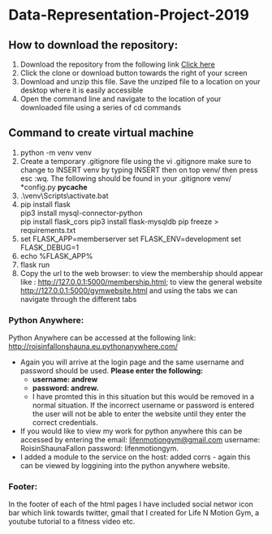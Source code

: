 # Data-Representation-Project-2019

## How to download the repository:
1. Download the repository from the following link <a href=https://github.com/Roisin-Fallon/Data-Representation-Project-2019>Click here</a>  
2. Click the clone or download button towards the right of your screen
3. Download and unzip this file. Save the unziped file to a location on your desktop where it is easily accessible
4. Open the command line and navigate to the location of your downloaded file using a series of cd commands 

## Command to create virtual machine 
1. python -m venv venv 
2. Create a temporary .gitignore file using the vi .gitignore make sure to change to INSERT venv by typing INSERT then on top venv/ then press esc :wq. The following should be found in your .gitignore venv/ *config.py __pycache__
3.  .\venv\Scripts\activate.bat
4. pip install flask  
   pip3 install mysql-connector-python     
   pip install flask_cors pip3 install flask-mysqldb
   pip freeze > requirements.txt
5. set FLASK_APP=memberserver
   set FLASK_ENV=development
   set FLASK_DEBUG=1
6. echo %FLASK_APP%
7. flask run
8. Copy the url to the web browser: to view the membership should appear like :  http://127.0.0.1:5000/membership.html; to view the general website  http://127.0.0.1:5000/gymwebsite.html and using the tabs we can navigate through the different tabs

### Python Anywhere:

Python Anywhere can be accessed at the following link: http://roisinfallonshauna.eu.pythonanywhere.com/
 * Again you will arrive at the login page and the same username and password should be used. <b> Please enter the following:
      * username: andrew 
      * password: andrew. </b> 
   * I have promted this in this situation but this would be removed in a normal situation.  If the incorrect username or password is entered the user will not be able to enter the website until they enter the correct credentials.
 * If you would like to view my work for python anywhere this can be accessed by entering the email: lifenmotiongym@gmail.com username: RoisinShaunaFallon password: lifenmotiongym.
 * I added a module to the service on the host: added corrs - again this can be viewed by loggining into the python anywhere website. 

### Footer:
In the footer of each of the html pages I have included social networ icon bar which link towards twitter, gmail that I created for Life N Motion Gym, a youtube tutorial to a fitness video etc. 
